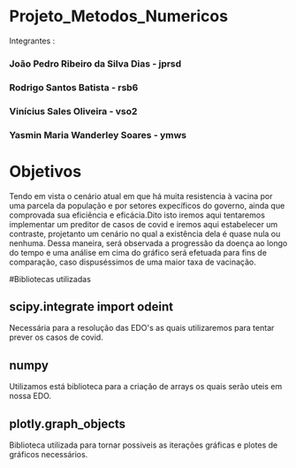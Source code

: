 # Projeto_Metodos_Numericos
Integrantes : 
### João Pedro Ribeiro da Silva Dias - jprsd
### Rodrigo Santos Batista - rsb6
### Vinícius Sales Oliveira - vso2
### Yasmin Maria Wanderley Soares - ymws

# Objetivos
Tendo em vista o cenário atual em que há muita resistencia à vacina por uma parcela da população e por setores expecíficos do governo, ainda que comprovada sua eficiência e eficácia.Dito isto iremos aqui tentaremos implementar um preditor de casos de covid e iremos aqui estabelecer um contraste, projetanto um cenário no qual a existência dela é quase nula ou nenhuma. Dessa maneira, será observada a progressão da doença ao longo do tempo e uma análise em cima do gráfico será efetuada para fins de comparação, caso dispuséssimos de uma maior taxa de vacinação.

#Bibliotecas utilizadas
## scipy.integrate import odeint
Necessária para a resolução das EDO's as quais utilizaremos para tentar prever os casos de covid.
## numpy
Utilizamos está biblioteca para a criação de arrays os quais serão uteis em nossa EDO.
## plotly.graph_objects
Biblioteca utilizada para tornar possiveis as iterações gráficas e plotes de gráficos necessários.
